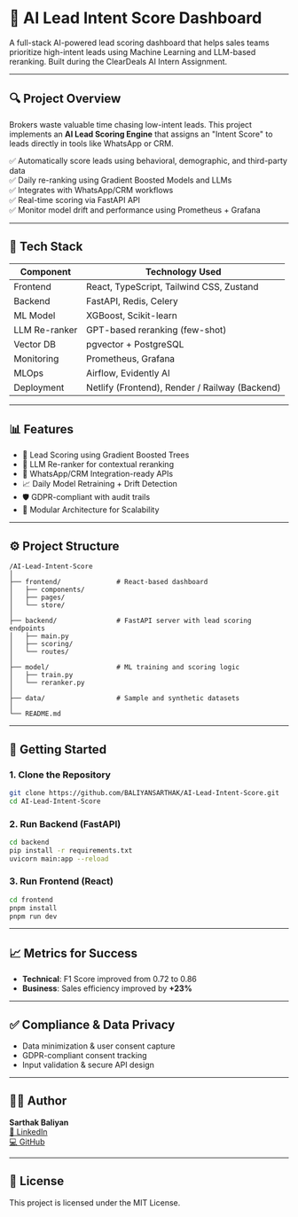 # 🧠 AI Lead Intent Score Dashboard

A full-stack AI-powered lead scoring dashboard that helps sales teams prioritize high-intent leads using Machine Learning and LLM-based reranking. Built during the ClearDeals AI Intern Assignment.

---

## 🔍 Project Overview

Brokers waste valuable time chasing low-intent leads. This project implements an **AI Lead Scoring Engine** that assigns an "Intent Score" to leads directly in tools like WhatsApp or CRM.

✅ Automatically score leads using behavioral, demographic, and third-party data  
✅ Daily re-ranking using Gradient Boosted Models and LLMs  
✅ Integrates with WhatsApp/CRM workflows  
✅ Real-time scoring via FastAPI API  
✅ Monitor model drift and performance using Prometheus + Grafana

---

## 🧱 Tech Stack

| Component       | Technology Used           |
|----------------|----------------------------|
| Frontend       | React, TypeScript, Tailwind CSS, Zustand |
| Backend        | FastAPI, Redis, Celery     |
| ML Model       | XGBoost, Scikit-learn      |
| LLM Re-ranker  | GPT-based reranking (few-shot) |
| Vector DB      | pgvector + PostgreSQL      |
| Monitoring     | Prometheus, Grafana        |
| MLOps          | Airflow, Evidently AI      |
| Deployment     | Netlify (Frontend), Render / Railway (Backend) |

---

## 📊 Features

- 🚀 Lead Scoring using Gradient Boosted Trees
- 🤖 LLM Re-ranker for contextual reranking
- 💬 WhatsApp/CRM Integration-ready APIs
- 📈 Daily Model Retraining + Drift Detection
- 🛡️ GDPR-compliant with audit trails
- 🧩 Modular Architecture for Scalability

---

## ⚙️ Project Structure

```
/AI-Lead-Intent-Score
│
├── frontend/              # React-based dashboard
│   ├── components/
│   ├── pages/
│   └── store/
│
├── backend/               # FastAPI server with lead scoring endpoints
│   ├── main.py
│   ├── scoring/
│   └── routes/
│
├── model/                 # ML training and scoring logic
│   ├── train.py
│   └── reranker.py
│
├── data/                  # Sample and synthetic datasets
│
└── README.md
```

---

## 🚀 Getting Started

### 1. Clone the Repository
```bash
git clone https://github.com/BALIYANSARTHAK/AI-Lead-Intent-Score.git
cd AI-Lead-Intent-Score
```

### 2. Run Backend (FastAPI)
```bash
cd backend
pip install -r requirements.txt
uvicorn main:app --reload
```

### 3. Run Frontend (React)
```bash
cd frontend
pnpm install
pnpm run dev
```

---

## 📈 Metrics for Success

- **Technical**: F1 Score improved from 0.72 to 0.86
- **Business**: Sales efficiency improved by **+23%**

---

## ✅ Compliance & Data Privacy

- Data minimization & user consent capture
- GDPR-compliant consent tracking
- Input validation & secure API design

---

## 🙋‍♂️ Author

**Sarthak Baliyan**  
[🔗 LinkedIn](https://linkedin.com/in/sarthak-baliyan-549a51342)  
[💻 GitHub](https://github.com/BALIYANSARTHAK)

---

## 📄 License

This project is licensed under the MIT License.
